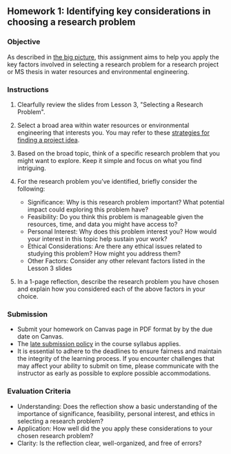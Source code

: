 ## Homework 1: Identifying key considerations in choosing a research problem

### Objective
As described in [the big picture](https://aselshall.github.io/rm/hw/big-picture), this assignment aims to help you apply the key factors involved in selecting a research problem for a research project or MS thesis in water resources and environmental engineering.

### Instructions
1. Clearfully review the slides from Lesson 3, "Selecting a Research Problem".
   
2. Select a broad area within water resources or environmental engineering that interests you. You may refer to these [strategies for finding a project idea](https://github.com/aselshall/rm/blob/main/hw/topics.md).

3. Based on the broad topic, think of a specific research problem that you might want to explore. Keep it simple and focus on what you find intriguing.

4. For the research problem you’ve identified, briefly consider the following:
   - Significance: Why is this research problem important? What potential impact could exploring this problem have?
   - Feasibility: Do you think this problem is manageable given the resources, time, and data you might have access to?
   - Personal Interest: Why does this problem interest you? How would your interest in this topic help sustain your work?
   - Ethical Considerations: Are there any ethical issues related to studying this problem? How might you address them?
   - Other Factors: Consider any other relevant factors listed in the Lesson 3 slides

5. In a 1-page reflection, describe the research problem you have chosen and explain how you considered each of the above factors in your choice. 

### Submission
- Submit your homework on Canvas page in PDF format by by the due date on Canvas.
- The [late submission policy](https://github.com/aselshall/rm/blob/main/README.md#late-assignment-and-report-policy) in the course syllabus applies.
- It is essential to adhere to the deadlines to ensure fairness and maintain the integrity of the learning process. If you encounter challenges that may affect your ability to submit on time, please communicate with the instructor as early as possible to explore possible accommodations.

### Evaluation Criteria 
- Understanding: Does the reflection show a basic understanding of the importance of significance, feasibility, personal interest, and ethics in selecting a research problem?
- Application: How well did the you apply these considerations to your chosen research problem?
- Clarity: Is the reflection clear, well-organized, and free of errors?
